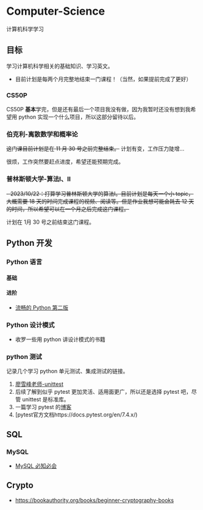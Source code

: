 # Computer-Science

计算机科学学习

## 目标

学习计算机科学相关的基础知识、学习英文。

- 目前计划是每两个月完整地结束一门课程！（当然，如果提前完成了更好）


### CS50P

CS50P **基本**学完，但是还有最后一个项目我没有做，因为我暂时还没有想到我希望用 python 实现一个什么项目，所以这部分留待以后。

### 伯克利-离散数学和概率论

~~这门课目前计划是在 11 月 30 号之前完整结束。~~ 计划有变，工作压力陡增...

很烦，工作突然要赶点进度，希望还能预期完成。

### 普林斯顿大学-算法I、II

~~- 2023/10/22：打算学习普林斯顿大学的算法I。目前计划是每天一个小 topic，大概需要 18 天的时间完成课程的视频、阅读等。但是作业我想可能会耗去 12 天的时间，所以希望可以在一个月之后完成这门课程。~~

计划在 1月 30 号之前结束这门课程。


## Python 开发

### Python 语言
#### 基础

#### 进阶
- [流畅的 Python 第二版](https://weread.qq.com/web/reader/70542563643425f36783335446835436144797836697436675845376e36616e685)

### Python 设计模式

- 收罗一些用 python 讲设计模式的书籍

### python 测试

记录几个学习 python 单元测试、集成测试的链接。

1. [廖雪峰老师-unittest](https://www.liaoxuefeng.com/wiki/1016959663602400/1017604210683936)
2. 后续了解到似乎 pytest 更加灵活、适用面更广，所以还是选择 pytest 吧，尽管 unittest 是标准库。
3. 一篇学习 pytest 的[博客](https://juejin.cn/post/7221769090834481189)
4. [pytest官方文档https://docs.pytest.org/en/7.4.x/)

## SQL

### MySQL

- [MySQL 必知必会](https://zh.1lib.sk/s/MySQL%E5%BF%85%E7%9F%A5%E5%BF%85%E4%BC%9A?order=bestmatch)

## Crypto

- https://bookauthority.org/books/beginner-cryptography-books


